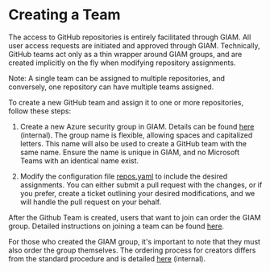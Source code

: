 # Creating a Team

The access to GitHub repositories is entirely facilitated through GIAM. All user access requests are initiated and approved through GIAM. Technically, GitHub teams act only as a thin wrapper around GIAM groups, and are created implicitly on the fly when modifying repository assignments.

Note: A single team can be assigned to multiple repositories, and conversely, one repository can have multiple teams assigned. 

To create a new GitHub team and assign it to one or more repositories, follow these steps:

1. Create a new Azure security group in GIAM. Details can be found [here](https://allianzms.sharepoint.com/:u:/r/teams/DE1214-6256295/SitePages/Create-Azure-Security-Group.aspx?csf=1&web=1&share=EfrPwMMX75xNsyVxYMxXFLgBapAXQHGFz9OpuVGTnT0YAw&e=QyKoaB) (internal). The group name is flexible, allowing spaces and capitalized letters. This name will also be used to create a GitHub team with the same name. Ensure the name is unique in GIAM, and no Microsoft Teams with an identical name exist.

2. Modify the configuration file [repos.yaml](../config/repos.yaml) to include the desired assignments. You can either submit a pull request with the changes, or if you prefer, create a ticket outlining your desired modifications, and we will handle the pull request on your behalf.

After the Github Team is created, users that want to join can order the GIAM group. Detailed instructions on joining a team can be found [here](joining_a_team.md).

For those who created the GIAM group, it's important to note that they must also order the group themselves. The ordering process for creators differs from the standard procedure and is detailed [here](https://allianzms.sharepoint.com/:u:/r/teams/DE1214-6256295/SitePages/Order-own-GIAM-group.aspx?csf=1&web=1&e=DF2jNc) (internal).
